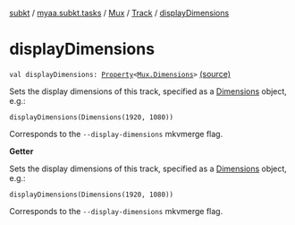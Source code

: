 [subkt](../../../index.md) / [myaa.subkt.tasks](../../index.md) / [Mux](../index.md) / [Track](index.md) / [displayDimensions](./display-dimensions.md)

# displayDimensions

`val displayDimensions: `[`Property`](https://docs.gradle.org/current/javadoc/org/gradle/api/provider/Property.html)`<`[`Mux.Dimensions`](../-dimensions/index.md)`>` [(source)](https://github.com/Myaamori/SubKt/blob/0.1.19/src/main/kotlin/myaa/subkt/tasks/muxtask.kt#L258)

Sets the display dimensions of this track, specified as a [Dimensions](../-dimensions/index.md) object, e.g.:

```
displayDimensions(Dimensions(1920, 1080))
```

Corresponds to the `--display-dimensions` mkvmerge flag.

**Getter**

Sets the display dimensions of this track, specified as a [Dimensions](../-dimensions/index.md) object, e.g.:

```
displayDimensions(Dimensions(1920, 1080))
```

Corresponds to the `--display-dimensions` mkvmerge flag.

